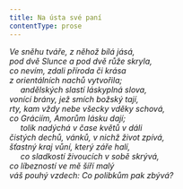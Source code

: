 ```yaml
---
title: Na ústa své paní
contentType: prose
---
```


<section>

_Ve sněhu tváře, z něhož bílá jásá,  
pod dvě Slunce a pod dvě růže skryla,  
co nevím, zdali příroda či krása  
z orientálních nachů vytvořila;  
     andělských slastí láskyplná slova,  
vonící brány, jež smích božský tají,  
rty, kam vždy nebe všecky vděky schová,  
co Gráciím, Amorům lásku dají;  
     tolik nadýchá v čase květů v dáli  
čistých dechů, vánků, v nichž život zpívá,  
šťastný kraj vůní, který záře halí,  
     co sladkostí živoucích v sobě skrývá,  
co líbezností ve mě šíří malý  
váš pouhý vzdech: Co polibkům pak zbývá?_

</section>
